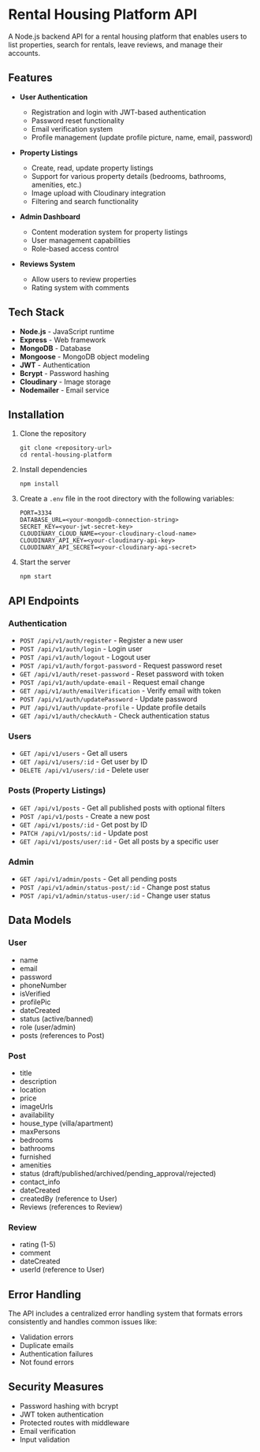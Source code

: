 # Rental Housing Platform API

A Node.js backend API for a rental housing platform that enables users to list properties, search for rentals, leave reviews, and manage their accounts.

## Features

- **User Authentication**
  - Registration and login with JWT-based authentication
  - Password reset functionality
  - Email verification system
  - Profile management (update profile picture, name, email, password)

- **Property Listings**
  - Create, read, update property listings
  - Support for various property details (bedrooms, bathrooms, amenities, etc.)
  - Image upload with Cloudinary integration
  - Filtering and search functionality

- **Admin Dashboard**
  - Content moderation system for property listings
  - User management capabilities
  - Role-based access control

- **Reviews System**
  - Allow users to review properties
  - Rating system with comments

## Tech Stack

- **Node.js** - JavaScript runtime
- **Express** - Web framework
- **MongoDB** - Database
- **Mongoose** - MongoDB object modeling
- **JWT** - Authentication
- **Bcrypt** - Password hashing
- **Cloudinary** - Image storage
- **Nodemailer** - Email service

## Installation

1. Clone the repository
   ```
   git clone <repository-url>
   cd rental-housing-platform
   ```

2. Install dependencies
   ```
   npm install
   ```

3. Create a `.env` file in the root directory with the following variables:
   ```
   PORT=3334
   DATABASE_URL=<your-mongodb-connection-string>
   SECRET_KEY=<your-jwt-secret-key>
   CLOUDINARY_CLOUD_NAME=<your-cloudinary-cloud-name>
   CLOUDINARY_API_KEY=<your-cloudinary-api-key>
   CLOUDINARY_API_SECRET=<your-cloudinary-api-secret>
   ```

4. Start the server
   ```
   npm start
   ```

## API Endpoints

### Authentication

- `POST /api/v1/auth/register` - Register a new user
- `POST /api/v1/auth/login` - Login user
- `POST /api/v1/auth/logout` - Logout user
- `POST /api/v1/auth/forgot-password` - Request password reset
- `GET /api/v1/auth/reset-password` - Reset password with token
- `POST /api/v1/auth/update-email` - Request email change
- `GET /api/v1/auth/emailVerification` - Verify email with token
- `POST /api/v1/auth/updatePassword` - Update password
- `PUT /api/v1/auth/update-profile` - Update profile details
- `GET /api/v1/auth/checkAuth` - Check authentication status

### Users

- `GET /api/v1/users` - Get all users
- `GET /api/v1/users/:id` - Get user by ID
- `DELETE /api/v1/users/:id` - Delete user

### Posts (Property Listings)

- `GET /api/v1/posts` - Get all published posts with optional filters
- `POST /api/v1/posts` - Create a new post
- `GET /api/v1/posts/:id` - Get post by ID
- `PATCH /api/v1/posts/:id` - Update post
- `GET /api/v1/posts/user/:id` - Get all posts by a specific user

### Admin

- `GET /api/v1/admin/posts` - Get all pending posts
- `POST /api/v1/admin/status-post/:id` - Change post status
- `POST /api/v1/admin/status-user/:id` - Change user status

## Data Models

### User

- name
- email
- password
- phoneNumber
- isVerified
- profilePic
- dateCreated
- status (active/banned)
- role (user/admin)
- posts (references to Post)

### Post

- title
- description
- location
- price
- imageUrls
- availability
- house_type (villa/apartment)
- maxPersons
- bedrooms
- bathrooms
- furnished
- amenities
- status (draft/published/archived/pending_approval/rejected)
- contact_info
- dateCreated
- createdBy (reference to User)
- Reviews (references to Review)

### Review

- rating (1-5)
- comment
- dateCreated
- userId (reference to User)

## Error Handling

The API includes a centralized error handling system that formats errors consistently and handles common issues like:
- Validation errors
- Duplicate emails
- Authentication failures
- Not found errors

## Security Measures

- Password hashing with bcrypt
- JWT token authentication
- Protected routes with middleware
- Email verification
- Input validation
